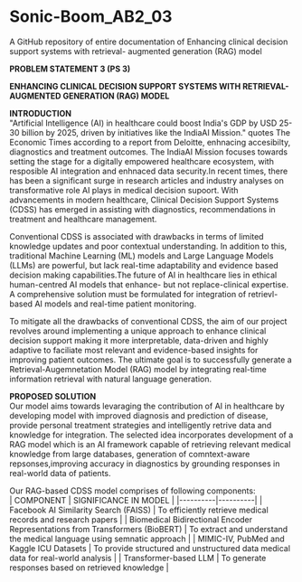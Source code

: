# Sonic-Boom_AB2_03
A GitHub repository of entire documentation of Enhancing clinical decision support systems with retrieval- augmented generation (RAG) model  

**PROBLEM STATEMENT 3 (PS 3)**

**ENHANCING CLINICAL DECISION SUPPORT SYSTEMS WITH RETRIEVAL-AUGMENTED GENERATION (RAG) MODEL**  

**INTRODUCTION**  
"Artificial Intelligence (AI) in healthcare could boost India's GDP by USD 25-30 billion by 2025, driven by initiatives like the IndiaAI Mission." quotes The Economic Times according to a report from Deloitte, enhnacing accesibilty, diagnostics and treatment outcomes. The IndiaAI Mission focuses towards setting the stage for a digitally empowered healthcare ecosystem, with resposible AI integration and enhnaced data security.In recent times, there has been a significant surge in research articles and industry analyses on transformative role AI plays in medical decision supoort. With advancements in modern healthcare, Clinical Decision Support Systems (CDSS) has emerged in assisting with diagnostics, recommendations in treatment and healthcare management.   

Conventional CDSS is associated with drawbacks in terms of limited knowledge updates and poor contextual understanding. In addition to this, traditional Machine Learning (ML) models and Large Language Models (LLMs) are powerful, but lack real-time adaptability and evidence based decision making capabilities.The future of AI in healthcare lies in ethical human-centred AI models that enhance- but not replace-clinical expertise. A comprehensive solution must be formulated for integration of retrievl-based AI models and real-time patient monitoring.  

To mitigate all the drawbacks of conventional CDSS, the aim of our project revolves around implementing a unique approach to enhance clinical decision support making it more interpretable, data-driven and highly adaptive to faciliate most relevant and evidence-based insights for improving patient outcomes. The ultimate goal is to successfully generate a Retrieval-Augemnetation Model (RAG) model by integrating real-time information retrieval with natural language generation.  

**PROPOSED SOLUTION**  
Our model aims towards levaraging the contribution of AI in healthcare by developing model with improved diagnosis and prediction of disease, provide personal treatment strategies and intelligently retrive data and knowledge for integration. The selected idea incorporates development of a RAG model which is an AI framework capable of retrieving relevant medical knowledge from large databases, generation of comntext-aware repsonses,improving accuracy in diagnostics by grounding responses in real-world data of patients.  

Our RAG-based CDSS model comprises of following components:  
| COMPONENT | SIGNIFICANCE IN MODEL |
|----------|----------|
| Facebook AI Similarity Search (FAISS)    | To efficiently retrieve medical records and research papers   |
| Biomedical Bidirectional Encoder Representations from Transformers (BioBERT)    | To extract and understand the medical language using semnatic approach   |
| MIMIC-IV, PubMed and Kaggle ICU Datasets    | To provide structured and unstructured data medical data for real-world analysis   |
| Transformer-based LLM    | To generate responses based on retrieved knowledge   |
